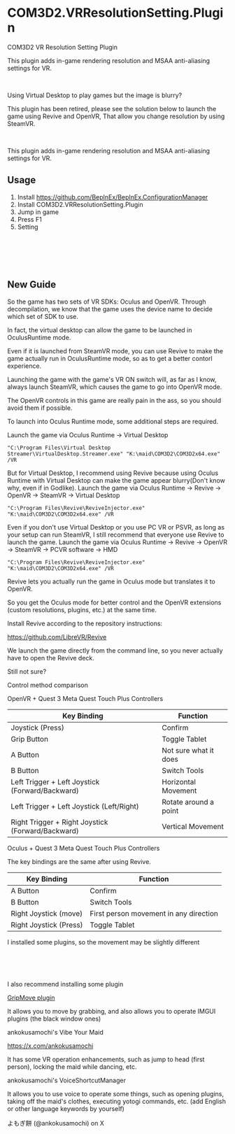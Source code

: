 # COM3D2.VRResolutionSetting.Plugin
 COM3D2 VR Resolution Setting Plugin


This plugin adds in-game rendering resolution and MSAA anti-aliasing settings for VR.

<br>

Using Virtual Desktop to play games but the image is blurry?

This plugin has been retired, please see the solution below to launch the game using Revive and OpenVR, That allow you change resolution by using SteamVR.



<br>

This plugin adds in-game rendering resolution and MSAA anti-aliasing settings for VR.


## Usage
1. Install https://github.com/BepInEx/BepInEx.ConfigurationManager
2. Install COM3D2.VRResolutionSetting.Plugin
3. Jump in game
4. Press F1
5. Setting


<br>
<br>
<br>
<br>

## New Guide


So the game has two sets of VR SDKs: Oculus and OpenVR. Through decompilation, we know that the game uses the device name to decide which set of SDK to use.

In fact, the virtual desktop can allow the game to be launched in OculusRuntime mode. 

Even if it is launched from SteamVR mode, you can use Revive to make the game actually run in OculusRuntime mode, so as to get a better contorl experience. 

Launching the game with the game's VR ON switch will, as far as I know, always launch SteamVR, which causes the game to go into OpenVR mode.

The OpenVR controls in this game are really pain in the ass, so you should avoid them if possible.


To launch into Oculus Runtime mode, some additional steps are required.


Launch the game via Oculus Runtime -> Virtual Desktop
```
"C:\Program Files\Virtual Desktop Streamer\VirtualDesktop.Streamer.exe" "K:\maid\COM3D2\COM3D2x64.exe" /VR
```


But for Virtual Desktop, I recommend using Revive because using Oculus Runtime with Virtual Desktop can make the game appear blurry(Don't know why, even if in Godlike).
Launch the game via Oculus Runtime -> Revive -> OpenVR -> SteamVR -> Virtual Desktop
```
"C:\Program Files\Revive\ReviveInjector.exe" "K:\maid\COM3D2\COM3D2x64.exe" /VR
```



Even if you don't use Virtual Desktop or you use PC VR or PSVR, as long as your setup can run SteamVR, I still recommend that everyone use Revive to launch the game.
Launch the game via Oculus Runtime -> Revive -> OpenVR -> SteamVR -> PCVR software -> HMD
```
"C:\Program Files\Revive\ReviveInjector.exe" "K:\maid\COM3D2\COM3D2x64.exe" /VR
```



Revive lets you actually run the game in Oculus mode but translates it to OpenVR. 

So you get the Oculus mode for better control and the OpenVR extensions (custom resolutions, plugins, etc.) at the same time.

Install Revive according to the repository instructions: 

https://github.com/LibreVR/Revive

We launch the game directly from the command line, so you never actually have to open the Revive deck. 




Still not sure?

Control method comparison

OpenVR + Quest 3 Meta Quest Touch Plus Controllers

Key Binding                                                                                 | Function
------------------------------------------------------- |------------
Joystick (Press)                                                                          | Confirm
Grip Button                                                                                  | Toggle Tablet
A Button                                                                                        | Not sure what it does
B Button                                                                                         | Switch Tools
Left Trigger + Left Joystick (Forward/Backward)             | Horizontal Movement
Left Trigger + Left Joystick (Left/Right)                              | Rotate around a point
Right Trigger + Right Joystick (Forward/Backward)         | Vertical Movement

Oculus + Quest 3 Meta Quest Touch Plus Controllers

The key bindings are the same after using Revive.

Key Binding                       | Function
-------------------------|-----------
A Button                             | Confirm
B Button                              | Switch Tools
Right Joystick (move)     | First person movement in any direction
Right Joystick (Press)    | Toggle Tablet

I installed some plugins, so the movement may be slightly different

<br>
<br>
<br>


I also recommend installing some plugin

[GripMove plugin](https://ux.getuploader.com/scarletkom_mod/download/45)

It allows you to move by grabbing, and also allows you to operate IMGUI plugins (the black window ones)

ankokusamochi's Vibe Your Maid

https://x.com/ankokusamochi

It has some VR operation enhancements, such as jump to head (first person), locking the maid while dancing, etc.

ankokusamochi's VoiceShortcutManager

It allows you to use voice to operate some things, such as opening plugins, taking off the maid's clothes, executing yotogi commands, etc. (add English or other language keywords by yourself) 

よもぎ餅 (@ankokusamochi) on X
